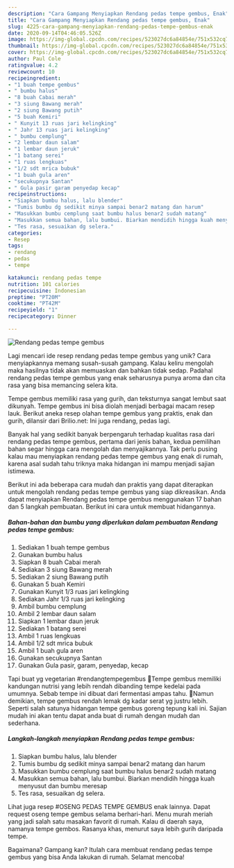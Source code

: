 ```yaml
---
description: "Cara Gampang Menyiapkan Rendang pedas tempe gembus, Enak"
title: "Cara Gampang Menyiapkan Rendang pedas tempe gembus, Enak"
slug: 4225-cara-gampang-menyiapkan-rendang-pedas-tempe-gembus-enak
date: 2020-09-14T04:46:05.526Z
image: https://img-global.cpcdn.com/recipes/523027dc6a84854e/751x532cq70/rendang-pedas-tempe-gembus-foto-resep-utama.jpg
thumbnail: https://img-global.cpcdn.com/recipes/523027dc6a84854e/751x532cq70/rendang-pedas-tempe-gembus-foto-resep-utama.jpg
cover: https://img-global.cpcdn.com/recipes/523027dc6a84854e/751x532cq70/rendang-pedas-tempe-gembus-foto-resep-utama.jpg
author: Paul Cole
ratingvalue: 4.2
reviewcount: 10
recipeingredient:
- "1 buah tempe gembus"
- " bumbu halus"
- "8 buah Cabai merah"
- "3 siung Bawang merah"
- "2 siung Bawang putih"
- "5 buah Kemiri"
- " Kunyit 13 ruas jari kelingking"
- " Jahr 13 ruas jari kelingking"
- " bumbu cemplung"
- "2 lembar daun salam"
- "1 lembar daun jeruk"
- "1 batang serei"
- "1 ruas lengkuas"
- "1/2 sdt mrica bubuk"
- "1 buah gula aren"
- "secukupnya Santan"
- " Gula pasir garam penyedap kecap"
recipeinstructions:
- "Siapkan bumbu halus, lalu blender"
- "Tumis bumbu dg sedikit minya sampai benar2 matang dan harum"
- "Masukkan bumbu cemplung saat bumbu halus benar2 sudah matang"
- "Masukkan semua bahan, lalu bumbui. Biarkan mendidih hingga kuah menyusut dan bumbu meresap"
- "Tes rasa, sesuaikan dg selera."
categories:
- Resep
tags:
- rendang
- pedas
- tempe

katakunci: rendang pedas tempe 
nutrition: 101 calories
recipecuisine: Indonesian
preptime: "PT20M"
cooktime: "PT42M"
recipeyield: "1"
recipecategory: Dinner

---
```



![Rendang pedas tempe gembus](https://img-global.cpcdn.com/recipes/523027dc6a84854e/751x532cq70/rendang-pedas-tempe-gembus-foto-resep-utama.jpg)

Lagi mencari ide resep rendang pedas tempe gembus yang unik? Cara menyiapkannya memang susah-susah gampang. Kalau keliru mengolah maka hasilnya tidak akan memuaskan dan bahkan tidak sedap. Padahal rendang pedas tempe gembus yang enak seharusnya punya aroma dan cita rasa yang bisa memancing selera kita.

Tempe gembus memiliki rasa yang gurih, dan teksturnya sangat lembut saat dikunyah. Tempe gembus ini bisa diolah menjadi berbagai macam resep lauk. Berikut aneka resep olahan tempe gembus yang praktis, enak dan gurih, dilansir dari Brilio.net: Ini juga rendang, pedas lagi.

Banyak hal yang sedikit banyak berpengaruh terhadap kualitas rasa dari rendang pedas tempe gembus, pertama dari jenis bahan, kedua pemilihan bahan segar hingga cara mengolah dan menyajikannya. Tak perlu pusing kalau mau menyiapkan rendang pedas tempe gembus yang enak di rumah, karena asal sudah tahu triknya maka hidangan ini mampu menjadi sajian istimewa.


Berikut ini ada beberapa cara mudah dan praktis yang dapat diterapkan untuk mengolah rendang pedas tempe gembus yang siap dikreasikan. Anda dapat menyiapkan Rendang pedas tempe gembus menggunakan 17 bahan dan 5 langkah pembuatan. Berikut ini cara untuk membuat hidangannya.

<!--inarticleads1-->

##### Bahan-bahan dan bumbu yang diperlukan dalam pembuatan Rendang pedas tempe gembus:

1. Sediakan 1 buah tempe gembus
1. Gunakan  bumbu halus
1. Siapkan 8 buah Cabai merah
1. Sediakan 3 siung Bawang merah
1. Sediakan 2 siung Bawang putih
1. Gunakan 5 buah Kemiri
1. Gunakan  Kunyit 1/3 ruas jari kelingking
1. Sediakan  Jahr 1/3 ruas jari kelingking
1. Ambil  bumbu cemplung
1. Ambil 2 lembar daun salam
1. Siapkan 1 lembar daun jeruk
1. Sediakan 1 batang serei
1. Ambil 1 ruas lengkuas
1. Ambil 1/2 sdt mrica bubuk
1. Ambil 1 buah gula aren
1. Gunakan secukupnya Santan
1. Gunakan  Gula pasir, garam, penyedap, kecap


Tapi buat yg vegetarian #rendangtempegembus 🌺Tempe gembus memiliki kandungan nutrisi yang lebih rendah dibanding tempe kedelai pada umumnya. Sebab tempe ini dibuat dari fermentasi ampas tahu. 🌺Namun demikian, tempe gembus rendah lemak dg kadar serat yg justru lebih. Seperti salah satunya hidangan tempe gembus goreng tepung kali ini. Sajian mudah ini akan tentu dapat anda buat di rumah dengan mudah dan sederhana. 

<!--inarticleads2-->

##### Langkah-langkah menyiapkan Rendang pedas tempe gembus:

1. Siapkan bumbu halus, lalu blender
1. Tumis bumbu dg sedikit minya sampai benar2 matang dan harum
1. Masukkan bumbu cemplung saat bumbu halus benar2 sudah matang
1. Masukkan semua bahan, lalu bumbui. Biarkan mendidih hingga kuah menyusut dan bumbu meresap
1. Tes rasa, sesuaikan dg selera.


Lihat juga resep #OSENG PEDAS TEMPE GEMBUS enak lainnya. Dapat request oseng tempe gembus selama berhari-hari. Menu murah meriah yang jadi salah satu masakan favorit di rumah. Kalau di daerah saya, namanya tempe gembos. Rasanya khas, menurut saya lebih gurih daripada tempe. 

Bagaimana? Gampang kan? Itulah cara membuat rendang pedas tempe gembus yang bisa Anda lakukan di rumah. Selamat mencoba!
